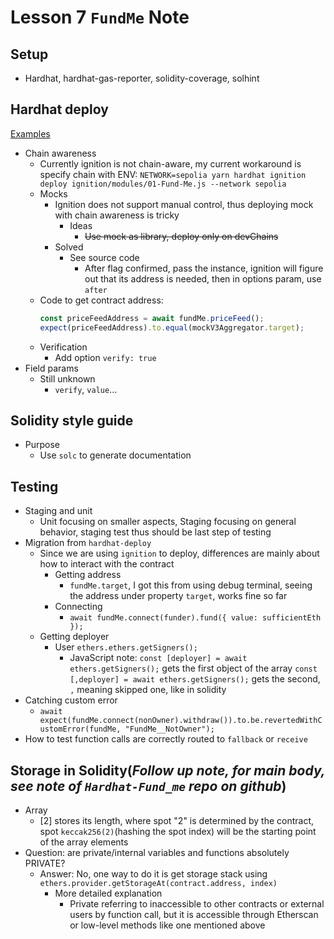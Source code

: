 # Lesson 7 `FundMe` Note

## Setup

-   Hardhat, hardhat-gas-reporter, solidity-coverage, solhint

## Hardhat deploy

[Examples](https://github.com/NomicFoundation/hardhat-ignition-examples)

-   Chain awareness
    -   Currently ignition is not chain-aware, my current workaround is specify chain with ENV: `NETWORK=sepolia yarn hardhat ignition deploy ignition/modules/01-Fund-Me.js --network sepolia`
    -   Mocks
        -   Ignition does not support manual control, thus deploying mock with chain awareness is tricky
            -   Ideas
                -   ~~Use mock as library, deploy only on devChains~~
        -   Solved
            -   See source code
                -   After flag confirmed, pass the instance, ignition will figure out that its address is needed, then in options param, use `after`
    -   Code to get contract address:
        ```javascript
        const priceFeedAddress = await fundMe.priceFeed();
        expect(priceFeedAddress).to.equal(mockV3Aggregator.target);
        ```
    -   Verification
        -   Add option `verify: true`
-   Field params
    -   Still unknown
        -   `verify`, `value`...

## Solidity style guide

-   Purpose
    -   Use `solc` to generate documentation

## Testing

-   Staging and unit
    -   Unit focusing on smaller aspects, Staging focusing on general behavior, staging test thus should be last step of testing
-   Migration from `hardhat-deploy`
    -   Since we are using `ignition` to deploy, differences are mainly about how to interact with the contract
        -   Getting address
            -   `fundMe.target`, I got this from using debug terminal, seeing the address under property `target`, works fine so far
        -   Connecting
            -   `await fundMe.connect(funder).fund({ value: sufficientEth });`
    -   Getting deployer
        -   User `ethers.ethers.getSigners();`
            -   JavaScript note: `const [deployer] = await ethers.getSigners();` gets the first object of the array `const [,deployer] = await ethers.getSigners();` gets the second, `,` meaning skipped one, like in solidity
-   Catching custom error
    -   `await expect(fundMe.connect(nonOwner).withdraw()).to.be.revertedWithCustomError(fundMe, "FundMe__NotOwner");`
-   How to test function calls are correctly routed to `fallback` or `receive`

## Storage in Solidity(_Follow up note, for main body, see note of `Hardhat-Fund_me` repo on github_)

-   Array
    -   [2] stores its length, where spot "2" is determined by the contract, spot `keccak256(2)`(hashing the spot index) will be the starting point of the array elements
-   Question: are private/internal variables and functions absolutely PRIVATE?
    -   Answer: No, one way to do it is get storage stack using `ethers.provider.getStorageAt(contract.address, index)`
        -   More detailed explanation
            -   Private referring to inaccessible to other contracts or external users by function call, but it is accessible through Etherscan or low-level methods like one mentioned above
